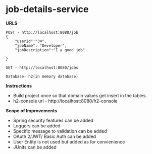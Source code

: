# job-details-service

**URLS**

```
POST - http://localhost:8080/job
{
	"userId":"34",
	"jobName": "Developer",
	"jobDescription":"I a good job"

}

GET - http://localhost:8080/jobs

Database- h2(in memory database)

```

**Instructions**

* Build project once so that domain values get insert in the tables.
* h2-console url - http://localhost:8080/h2-console

**Scope of Improvements**

* Spring security features can be added
* Loggers can be added
* Specific message to validation can be added
* OAuth 2/JWT/ Basic Auth can be added
* User Entity is not used but added as for convienience
* JUnits can be added


